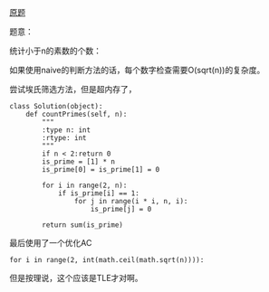 [原题](https://leetcode.com/problems/count-primes/)


题意：

统计小于n的素数的个数：

如果使用naive的判断方法的话，每个数字检查需要O(sqrt(n))的复杂度。

尝试埃氏筛选方法，但是超内存了，
```
class Solution(object):
    def countPrimes(self, n):
        """
        :type n: int
        :rtype: int
        """
        if n < 2:return 0
        is_prime = [1] * n
        is_prime[0] = is_prime[1] = 0
        
        for i in range(2, n):
            if is_prime[i] == 1:
                for j in range(i * i, n, i):
                    is_prime[j] = 0
        
        return sum(is_prime)
```

最后使用了一个优化AC

```
for i in range(2, int(math.ceil(math.sqrt(n)))):
```

但是按理说，这个应该是TLE才对啊。
